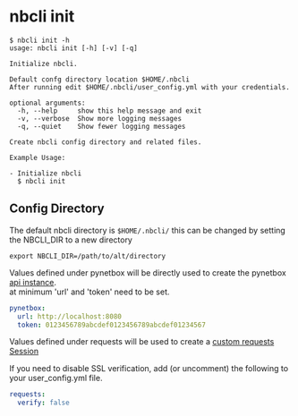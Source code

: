 # nbcli init

```
$ nbcli init -h
usage: nbcli init [-h] [-v] [-q]

Initialize nbcli.

Default confg directory location $HOME/.nbcli
After running edit $HOME/.nbcli/user_config.yml with your credentials.

optional arguments:
  -h, --help     show this help message and exit
  -v, --verbose  Show more logging messages
  -q, --quiet    Show fewer logging messages

Create nbcli config directory and related files.

Example Usage:

- Initialize nbcli
  $ nbcli init
```

## Config Directory 

The default nbcli directory is `$HOME/.nbcli/` this can be changed by setting
the NBCLI_DIR to a new directory

```
export NBCLI_DIR=/path/to/alt/directory
```

Values defined under pynetbox will be directly used to create the pynetbox
[api instance](https://pynetbox.readthedocs.io/en/latest/#api).  
at minimum 'url' and 'token' need to be set.


```yaml
pynetbox:
  url: http://localhost:8080
  token: 0123456789abcdef0123456789abcdef01234567
```

Values defined under requests will be used to create a
[custom requests Session](https://pynetbox.readthedocs.io/en/latest/advanced.html#custom-sessions)

If you need to disable SSL verification, add (or uncomment) the following to your user_config.yml file. 

```yaml
requests:
  verify: false
```
